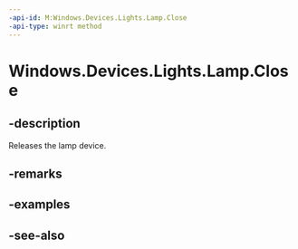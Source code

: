 ----api-id: M:Windows.Devices.Lights.Lamp.Close
-api-type: winrt method
---<!-- Method syntaxpublic void Close()--># Windows.Devices.Lights.Lamp.Close## -descriptionReleases the lamp device.## -remarks## -examples## -see-also